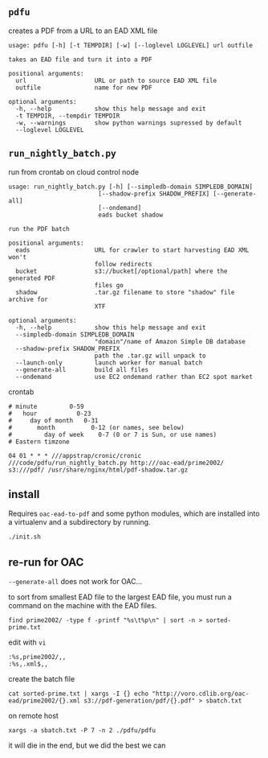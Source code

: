 ## `pdfu`

creates a PDF from a URL to an EAD XML file

```
usage: pdfu [-h] [-t TEMPDIR] [-w] [--loglevel LOGLEVEL] url outfile

takes an EAD file and turn it into a PDF

positional arguments:
  url                   URL or path to source EAD XML file
  outfile               name for new PDF

optional arguments:
  -h, --help            show this help message and exit
  -t TEMPDIR, --tempdir TEMPDIR
  -w, --warnings        show python warnings supressed by default
  --loglevel LOGLEVEL
```

## `run_nightly_batch.py`

run from crontab on cloud control node

```
usage: run_nightly_batch.py [-h] [--simpledb-domain SIMPLEDB_DOMAIN]
                         [--shadow-prefix SHADOW_PREFIX] [--generate-all]
                         [--ondemand]
                         eads bucket shadow

run the PDF batch

positional arguments:
  eads                  URL for crawler to start harvesting EAD XML won't
                        follow redirects
  bucket                s3://bucket[/optional/path] where the generated PDF
                        files go
  shadow                .tar.gz filename to store "shadow" file archive for
                        XTF

optional arguments:
  -h, --help            show this help message and exit
  --simpledb-domain SIMPLEDB_DOMAIN
                        "domain"/name of Amazon Simple DB database
  --shadow-prefix SHADOW_PREFIX
                        path the .tar.gz will unpack to
  --launch-only         launch worker for manual batch
  --generate-all        build all files
  --ondemand            use EC2 ondemand rather than EC2 spot market

```

crontab

```crontab
# minute         0-59
#   hour           0-23
#     day of month   0-31
#       month          0-12 (or names, see below)
#         day of week    0-7 (0 or 7 is Sun, or use names)
# Eastern timzone

04 01 * * * ///appstrap/cronic/cronic ///code/pdfu/run_nightly_batch.py http:///oac-ead/prime2002/ s3:///pdf/ /usr/share/nginx/html/pdf-shadow.tar.gz 

```

## install

Requires `oac-ead-to-pdf` and some python modules, which are installed into a virtualenv and a subdirectory by running.

```bash
./init.sh
```

## re-run for OAC

`--generate-all` does not work for OAC...

to sort from smallest EAD file to the largest EAD file, you must run a command
on the machine with the EAD files.

```
find prime2002/ -type f -printf "%s\t%p\n" | sort -n > sorted-prime.txt
```

edit with `vi`

```
:%s,prime2002/,,
:%s,.xml$,,
```

create the batch file

```
cat sorted-prime.txt | xargs -I {} echo "http://voro.cdlib.org/oac-ead/prime2002/{}.xml s3://pdf-generation/pdf/{}.pdf" > sbatch.txt
```

on remote host
```
xargs -a sbatch.txt -P 7 -n 2 ./pdfu/pdfu
```

it will die in the end, but we did the best we can
